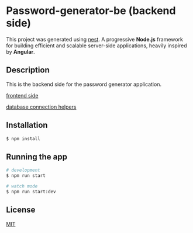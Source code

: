 # Password-generator-be (backend side)

This project was generated using [nest](https://nestjs.com). A progressive **Node.js** framework for building efficient and scalable server-side applications, heavily inspired by **Angular**.


## Description

This is the backend side for the password generator application.

[frontend side](https://github.com/Abdelkabiir/password-generator-fe)


[database connection helpers](https://github.com/Abdelkabiir/password-generator-db)


## Installation
```bash
$ npm install
```
## Running the app

```bash
# development
$ npm run start

# watch mode
$ npm run start:dev
```

## License
[MIT](https://choosealicense.com/licenses/mit/)
